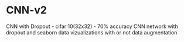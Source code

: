 # CNN-v2
CNN with Dropout - cifar 10(32x32) - 70% accuracy
CNN network with dropout and seaborn data vizualizations
with or not data augmentation

